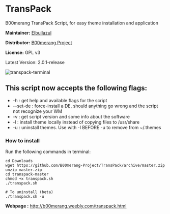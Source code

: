 # TransPack
B00merang TransPack Script, for easy theme installation and application

**Maintainer:** [Elbullazul](https://github.com/Elbullazul)

**Distributor:** [B00merang Project](https://github.com/B00merang-Project)

**License:** GPL v3

Latest Version: 2.0.1-release

![transpack-terminal](http://b00merang.weebly.com/uploads/1/6/8/1/16813022/screenshot-2016-10-26-14-57-33_orig.png)

## This script now accepts the following flags:
- -h : get help and available flags for the script
- --set-de : force-install a DE, should anything go wrong and the script not recognize your WM
- -v : get script version and some info about the software
- -l : install theme locally instead of copying files to /usr/share
- -u : uninstall themes. Use with -l BEFORE -u to remove from ~/.themes

### How to install

Run the following commands in terminal:
```shell
cd Downloads
wget https://github.com/B00merang-Project/TransPack/archive/master.zip
unzip master.zip
cd transpack-master
chmod +x transpack.sh
./transpack.sh

# To uninstall (beta)
./transpack.sh -u
```

**Webpage :** http://b00merang.weebly.com/transpack.html
